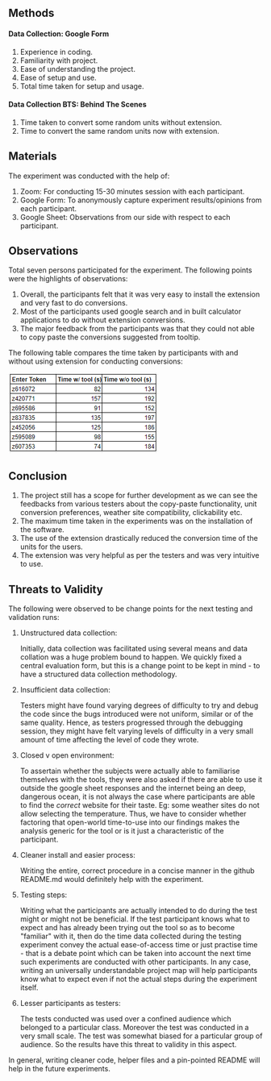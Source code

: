 ## Methods
#### Data Collection: Google Form
1. Experience in coding.
2. Familiarity with project.
3. Ease of understanding the project.
4. Ease of setup and use.
5. Total time taken for setup and usage.

#### Data Collection BTS: Behind The Scenes
1. Time taken to convert some random units without extension.
2. Time to convert the same random units now with extension.

## Materials
The experiment was conducted with the help of:
1. Zoom: For conducting 15-30 minutes session with each participant.
2. Google Form: To anonymously capture experiment results/opinions from each participant.
3. Google Sheet: Observations from our side with respect to each participant.

## Observations
Total seven persons participated for the experiment. The following points were the highlights of observations:
1. Overall, the participants felt that it was very easy to install the extension and very fast to do conversions.
2. Most of the participants used google search and in built calculator applications to do without extension conversions.
3. The major feedback from the participants was that they could not able to copy paste the conversions suggested from tooltip. 

The following table compares the time taken by participants with and without using extension for conducting conversions:

![Observation Table](https://github.com/pranav2595/units_converter_extension/blob/master/observation_table.PNG)



## Conclusion
1. The project still has a scope for further development as we can see the feedbacks from various testers about the copy-paste functionality, unit conversion preferences, weather site compatibility, clickability etc.
2. The maximum time taken in the experiments was on the installation of the software.
3. The use of the extension drastically reduced the conversion time of the units for the users.
4. The extension was very helpful as per the testers and was very intuitive to use.



## Threats to Validity
The following were observed to be change points for the next testing and validation runs:
1. Unstructured data collection:
   
   Initially, data collection was facilitated using several means and data collation was a huge problem bound to happen. We quickly fixed a central evaluation form, but this is a change point to be kept in mind - to have a structured data collection methodology.
   
2. Insufficient data collection:
   
   Testers might have found varying degrees of difficulty to try and debug the code since the bugs introduced were not uniform, similar or of the same quality. Hence, as testers progressed through the debugging session, they might have felt varying levels of difficulty in a very small amount of time affecting the level of code they wrote.

3. Closed v open environment:
    
    To assertain whether the subjects were actually able to familiarise themselves with the tools, they were also asked if there are able to use it outside the google sheet responses and the internet being an deep, dangerous ocean, it is not always the case where participants are able to find the *correct* website for their taste. Eg: some weather sites do not allow selecting the temperature. Thus, we have to consider whether factoring that open-world time-to-use into our findings makes the analysis generic for the tool or is it just a characteristic of the participant.

4. Cleaner install and easier process:

    Writing the entire, correct procedure in a concise manner in the github README.md would definitely help with the experiment. 

5. Testing steps:

   Writing what the participants are actually intended to do during the test might or might not be beneficial. If the test participant knows what to expect and has already been trying out the tool so as to become "familiar" with it, then do the time data collected during the testing experiment convey the actual ease-of-access time or just practise time - that is a debate point which can be taken into account the next time such experiments are conducted with other participants. In any case, writing an universally understandable project map will help participants know what to expect even if not the actual steps during the experiment itself.


6. Lesser participants as testers:

    The tests conducted was used over a confined audience which belonged to a particular class. Moreover the test was conducted in a very small scale. The test was somewhat biased for a particular group of audience. So the results have this threat to validity in this aspect.
  
In general, writing cleaner code, helper files and a pin-pointed README will help in the future experiments.
